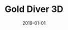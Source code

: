 ---
layout: project
type: project
image: images/gold-diver-3d_thumbnail.jpg
title: Gold Diver 3D
permalink: projects/golddiver3d
# All dates must be YYYY-MM-DD format!
date: 2019-01-01
labels:
  - C#
  - Unity
summary: <a href="https://github.com/OmarAlFarajat/Gold-Diver-3D"><i class="large github icon"></i></a><a href="https://www.youtube.com/watch?v=sOH0t1z6z34"><i class="large youtube icon "></i></a>A recreation of the New Haven board using C++ and the CImg header-only library for visualization.
---